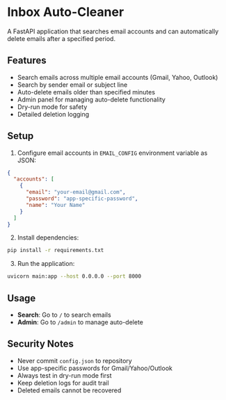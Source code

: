 # Inbox Auto-Cleaner

A FastAPI application that searches email accounts and can automatically delete emails after a specified period.

## Features

- Search emails across multiple email accounts (Gmail, Yahoo, Outlook)
- Search by sender email or subject line
- Auto-delete emails older than specified minutes
- Admin panel for managing auto-delete functionality
- Dry-run mode for safety
- Detailed deletion logging

## Setup

1. Configure email accounts in `EMAIL_CONFIG` environment variable as JSON:

```json
{
  "accounts": [
    {
      "email": "your-email@gmail.com",
      "password": "app-specific-password",
      "name": "Your Name"
    }
  ]
}
```

2. Install dependencies:
```bash
pip install -r requirements.txt
```

3. Run the application:
```bash
uvicorn main:app --host 0.0.0.0 --port 8000
```

## Usage

- **Search**: Go to `/` to search emails
- **Admin**: Go to `/admin` to manage auto-delete

## Security Notes

- Never commit `config.json` to repository
- Use app-specific passwords for Gmail/Yahoo/Outlook
- Always test in dry-run mode first
- Keep deletion logs for audit trail
- Deleted emails cannot be recovered
